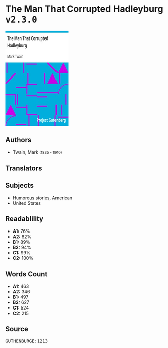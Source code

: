 # The Man That Corrupted Hadleyburg <kbd>v2.3.0</kbd>

![](./cover.medium.jpg "")

## Authors


 - Twain, Mark <small>(1835 - 1910)</small>

## Translators



## Subjects


 - Humorous stories, American
 - United States

## Readablility


 - **A1:** 76%
 - **A2:** 82%
 - **B1:** 89%
 - **B2:** 94%
 - **C1:** 99%
 - **C2:** 100%

## Words Count


 - **A1:** 463
 - **A2:** 346
 - **B1:** 497
 - **B2:** 627
 - **C1:** 524
 - **C2:** 215

## Source


<kbd>GUTHENBURGE:1213</kbd>

